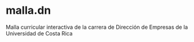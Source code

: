 # malla.dn
Malla curricular interactiva de la carrera de Dirección de Empresas de la Universidad de Costa Rica
